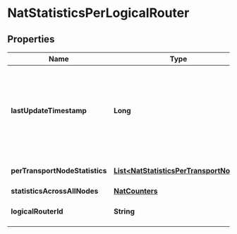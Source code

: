 # NatStatisticsPerLogicalRouter

## Properties
Name | Type | Description | Notes
------------ | ------------- | ------------- | -------------
**lastUpdateTimestamp** | **Long** | Timestamp when the data was last updated; unset if data source has never updated the data. |  [optional]
**perTransportNodeStatistics** | [**List&lt;NatStatisticsPerTransportNode&gt;**](NatStatisticsPerTransportNode.md) | Detailed per node statistics |  [optional]
**statisticsAcrossAllNodes** | [**NatCounters**](NatCounters.md) |  |  [optional]
**logicalRouterId** | **String** | Id for the logical router |  [optional]
